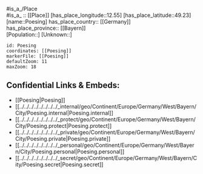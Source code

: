 ﻿---
location: [49.23,12.55] 
mapzoom: [7,12] 
mapmarker: city 
type: City
tags:
- geo/City


SpocWebEntityId: 33571
isDeleted: false
confidential: public

---
#is_a_/Place  
#is_a_ :: [[Place]] 
[has_place_longitude::12.55] 
[has_place_latitude::49.23] 
[name::Poesing] 
has_place_country:: [[Germany]]  
has_place_province:: [[Bayern]]  
[Population::] 
[Unknown::] 


```leaflet
id: Poesing
coordinates: [[Poesing]] 
markerFile: [[Poesing]] 
defaultZoom: 11 
maxZoom: 18
```


## Confidential Links & Embeds: 
- [[Poesing|Poesing]]  
- [[../../../../../../../../_internal/geo/Continent/Europe/Germany/West/Bayern/City/Poesing.internal|Poesing.internal]] 
- [[../../../../../../../../_protect/geo/Continent/Europe/Germany/West/Bayern/City/Poesing.protect|Poesing.protect]] 
- [[../../../../../../../../_private/geo/Continent/Europe/Germany/West/Bayern/City/Poesing.private|Poesing.private]] 
- [[../../../../../../../../_personal/geo/Continent/Europe/Germany/West/Bayern/City/Poesing.personal|Poesing.personal]] 
- [[../../../../../../../../_secret/geo/Continent/Europe/Germany/West/Bayern/City/Poesing.secret|Poesing.secret]] 
